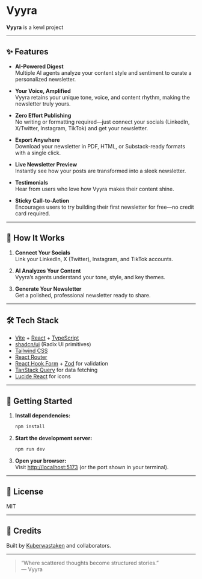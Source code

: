 # Vyyra

**Vyyra** is a kewl project

---

## ✨ Features

- **AI-Powered Digest**  
  Multiple AI agents analyze your content style and sentiment to curate a personalized newsletter.

- **Your Voice, Amplified**  
  Vyyra retains your unique tone, voice, and content rhythm, making the newsletter truly yours.

- **Zero Effort Publishing**  
  No writing or formatting required—just connect your socials (LinkedIn, X/Twitter, Instagram, TikTok) and get your newsletter.

- **Export Anywhere**  
  Download your newsletter in PDF, HTML, or Substack-ready formats with a single click.

- **Live Newsletter Preview**  
  Instantly see how your posts are transformed into a sleek newsletter.

- **Testimonials**  
  Hear from users who love how Vyyra makes their content shine.

- **Sticky Call-to-Action**  
  Encourages users to try building their first newsletter for free—no credit card required.

---

## 🚀 How It Works

1. **Connect Your Socials**  
   Link your LinkedIn, X (Twitter), Instagram, and TikTok accounts.

2. **AI Analyzes Your Content**  
   Vyyra’s agents understand your tone, style, and key themes.

3. **Generate Your Newsletter**  
   Get a polished, professional newsletter ready to share.

---

## 🛠️ Tech Stack

- [Vite](https://vitejs.dev/) + [React](https://react.dev/) + [TypeScript](https://www.typescriptlang.org/)
- [shadcn/ui](https://ui.shadcn.com/) (Radix UI primitives)
- [Tailwind CSS](https://tailwindcss.com/)
- [React Router](https://reactrouter.com/)
- [React Hook Form](https://react-hook-form.com/) + [Zod](https://zod.dev/) for validation
- [TanStack Query](https://tanstack.com/query/latest) for data fetching
- [Lucide React](https://lucide.dev/) for icons

---

## 🏁 Getting Started

1. **Install dependencies:**
   ```sh
   npm install
   ```

2. **Start the development server:**
   ```sh
   npm run dev
   ```

3. **Open your browser:**  
   Visit [http://localhost:5173](http://localhost:5173) (or the port shown in your terminal).

---

## 📄 License

MIT

---

## 🙌 Credits

Built by [Kuberwastaken](https://github.com/Kuberwastaken) and collaborators.

---

> “Where scattered thoughts become structured stories.”  
> — Vyyra

